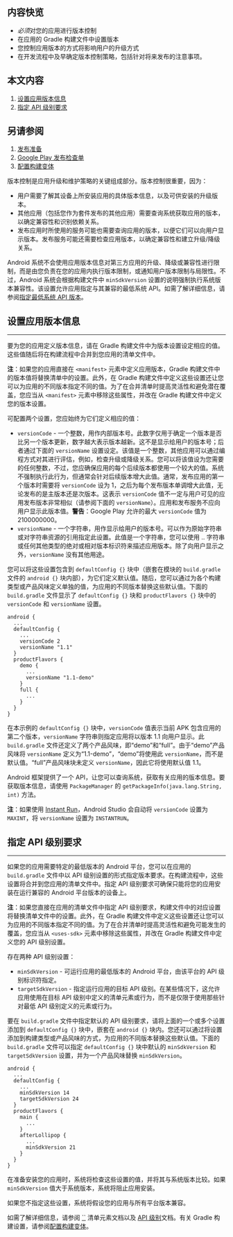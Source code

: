 ## 内容快览

- *必须*对您的应用进行版本控制
- 在应用的 Gradle 构建文件中设置版本
- 您控制应用版本的方式将影响用户的升级方式
- 在开发流程中及早确定版本控制策略，包括针对将来发布的注意事项。

## 本文内容

1. [设置应用版本信息](https://developer.android.google.cn/studio/publish/versioning.html#appversioning)
2. [指定 API 级别要求](https://developer.android.google.cn/studio/publish/versioning.html#minsdkversion)

## 另请参阅

1. [发布准备](https://developer.android.google.cn/studio/publish/preparing.html)
2. [Google Play 发布检查单](https://developer.android.google.cn/distribute/tools/launch-checklist.html)
3. [配置构建变体](https://developer.android.google.cn/studio/build/build-variants.html)

版本控制是应用升级和维护策略的关键组成部分。版本控制很重要，因为：

- 用户需要了解其设备上所安装应用的具体版本信息，以及可供安装的升级版本。
- 其他应用（包括您作为套件发布的其他应用）需要查询系统获取应用的版本，以确定兼容性和识别依赖关系。
- 发布应用时所使用的服务可能也需要查询应用的版本，以便它们可以向用户显示版本。发布服务可能还需要检查应用版本，以确定兼容性和建立升级/降级关系。

Android 系统不会使用应用版本信息对第三方应用的升级、降级或兼容性进行限制，而是由您负责在您的应用内执行版本限制，或通知用户版本限制与局限性。不过，Android 系统会根据构建文件中 `minSdkVersion` 设置的说明强制执行系统版本兼容性。该设置允许应用指定与其兼容的最低系统 API。如需了解详细信息，请参阅[指定最低系统 API 版本](https://developer.android.google.cn/studio/publish/versioning.html#minsdkversion)。

## 设置应用版本信息

------

要为您的应用定义版本信息，请在 Gradle 构建文件中为版本设置设定相应的值。这些值随后将在构建流程中合并到您应用的清单文件中。

**注**：如果您的应用直接在 `<manifest>` 元素中定义应用版本，Gradle 构建文件中的版本值将替换清单中的设置。此外，在 Gradle 构建文件中定义这些设置还让您可以为应用的不同版本指定不同的值。为了在合并清单时提高灵活性和避免潜在覆盖，您应当从 `<manifest>` 元素中移除这些属性，并改在 Gradle 构建文件中定义您的版本设置。

可配置两个设置，您应始终为它们定义相应的值：

- `versionCode` - 一个整数，用作内部版本号。此数字仅用于确定一个版本是否比另一个版本更新，数字越大表示版本越新。这不是显示给用户的版本号；后者通过下面的 `versionName` 设置设定。该值是一个整数，其他应用可以通过编程方式对其进行评估，例如，检查升级或降级关系。您可以将该值设为您需要的任何整数，不过，您应确保应用的每个后续版本都使用一个较大的值。系统不强制执行此行为，但通常会针对后续版本增大此值。通常，发布应用的第一个版本时需要将 `versionCode` 设为 1，之后为每个发布版本单调增大此值，无论发布的是主版本还是次版本。这表示 `versionCode` 值不一定与用户可见的应用发布版本非常相似（请参阅下面的 `versionName`）。应用和发布服务不应向用户显示此版本值。**警告**：Google Play 允许的最大 `versionCode` 值为 2100000000。
- `versionName` - 一个字符串，用作显示给用户的版本号。可以作为原始字符串或对字符串资源的引用指定此设置。此值是一个字符串，您可以使用 <major>.<minor>.<point> 字符串或任何其他类型的绝对或相对版本标识符来描述应用版本。除了向用户显示之外，`versionName` 没有其他用途。

您可以将这些设置包含到 `defaultConfig {}` 块中（嵌套在模块的 `build.gradle` 文件的 `android {}` 块内部），为它们定义默认值。随后，您可以通过为各个构建类型或产品风味定义单独的值，为应用的不同版本替换这些默认值。下面的 `build.gradle` 文件显示了 `defaultConfig {}` 块和 `productFlavors {}` 块中的 `versionCode` 和 `versionName` 设置。

```
android {
  ...
  defaultConfig {
    ...
    versionCode 2
    versionName "1.1"
  }
  productFlavors {
    demo {
      ...
      versionName "1.1-demo"
    }
    full {
      ...
    }
  }
}
```

在本示例的 `defaultConfig {}` 块中，`versionCode` 值表示当前 APK 包含应用的第二个版本，`versionName` 字符串则指定应用将以版本 1.1 向用户显示。此 `build.gradle` 文件还定义了两个产品风味，即“demo”和“full”。由于“demo”产品风味将 `versionName` 定义为“1.1-demo”，“demo”将使用此 `versionName`，而不是默认值。“full”产品风味块未定义 `versionName`，因此它将使用默认值 1.1。

Android 框架提供了一个 API，让您可以查询系统，获取有关应用的版本信息。要获取版本信息，请使用 `PackageManager` 的 `getPackageInfo(java.lang.String, int)` 方法。

**注**：如果使用 [Instant Run](https://developer.android.google.cn/studio/run/index.html#instant-run)，Android Studio 会自动将 `versionCode` 设置为 `MAXINT`，将 `versionName` 设置为 `INSTANTRUN`。

## 指定 API 级别要求

------

如果您的应用需要特定的最低版本的 Android 平台，您可以在应用的 `build.gradle` 文件中以 API 级别设置的形式指定版本要求。在构建流程中，这些设置将合并到您应用的清单文件中。指定 API 级别要求可确保只能将您的应用安装在运行兼容的 Android 平台版本的设备上。

**注**：如果您直接在应用的清单文件中指定 API 级别要求，构建文件中的对应设置将替换清单文件中的设置。此外，在 Gradle 构建文件中定义这些设置还让您可以为应用的不同版本指定不同的值。为了在合并清单时提高灵活性和避免可能发生的覆盖，您应当从 `<uses-sdk>` 元素中移除这些属性，并改在 Gradle 构建文件中定义您的 API 级别设置。

存在两种 API 级别设置：

- `minSdkVersion` - 可运行应用的最低版本的 Android 平台，由该平台的 API 级别标识符指定。
- `targetSdkVersion` - 指定运行应用的目标 API 级别。在某些情况下，这允许应用使用在目标 API 级别中定义的清单元素或行为，而不是仅限于使用那些针对最低 API 级别定义的元素或行为。

要在 `build.gradle` 文件中指定默认的 API 级别要求，请将上面的一个或多个设置添加到 `defaultConfig {}` 块中，嵌套在 `android {}` 块内。您还可以通过将设置添加到构建类型或产品风味的方式，为应用的不同版本替换这些默认值。下面的 `build.gradle` 文件可以指定 `defaultConfig {}` 块中默认的 `minSdkVersion` 和 `targetSdkVersion` 设置，并为一个产品风味替换 `minSdkVersion`。

```
android {
  ...
  defaultConfig {
    ...
    minSdkVersion 14
    targetSdkVersion 24
  }
  productFlavors {
    main {
      ...
    }
    afterLollipop {
      ...
      minSdkVersion 21
    }
  }
}
```

在准备安装您的应用时，系统将检查这些设置的值，并将其与系统版本比较。如果 `minSdkVersion` 值大于系统版本，系统将阻止应用安装。

如果您不指定这些设置，系统将假设您的应用与所有平台版本兼容。

如需了解详细信息，请参阅 [``](https://developer.android.google.cn/guide/topics/manifest/uses-sdk-element.html) 清单元素文档以及 [API 级别](https://developer.android.google.cn/guide/topics/manifest/uses-sdk-element.html#ApiLevels)文档。有关 Gradle 构建设置，请参阅[配置构建变体](https://developer.android.google.cn/studio/build/build-variants.html)。